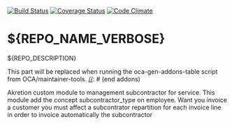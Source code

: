 [![Build Status](https://travis-ci.org/OCA/${REPO_NAME}.svg?branch=${BRANCH_NAME})](https://travis-ci.org/akretion/${REPO_NAME})
[![Coverage Status](https://coveralls.io/repos/akretion/${REPO_NAME}/badge.svg?branch=${BRANCH_NAME}&service=github)](https://coveralls.io/github/akretion/${REPO_NAME}?branch=${BRANCH_NAME})
[![Code Climate](https://codeclimate.com/github/akretion/${REPO_NAME}/badges/gpa.svg)](https://codeclimate.com/github/akretion/${REPO_NAME})

# ${REPO_NAME_VERBOSE}

${REPO_DESCRIPTION}

[//]: # (addons)
This part will be replaced when running the oca-gen-addons-table script from OCA/maintainer-tools.
[//]: # (end addons)


Akretion custom module to management subcontractor for service.
This module add the concept subcontractor_type on employee. Want you invoice a customer you must affect a subcontrator repartition for each invoice line in order to invoice automatically the subcontractor
